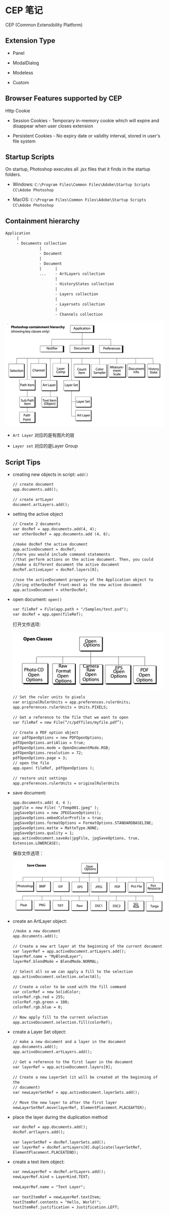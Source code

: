 # CEP 笔记

CEP (Common Extensibility Platform)

## Extension Type

- Panel

- ModalDialog

- Modeless

- Custom

## Browser Features supported by CEP

Http Cookie

- Session Cookies - Temporary in-memory cookie which will expire and disappear when user closes extension

- Persistent Cookies - No expiry date or validity interval, stored in user's file system

## Startup Scripts

On startup, Photoshop executes all .jsx files that it finds in the startup folders.

- Windows: `C:\Program Files\Common Files\Adobe\Startup Scripts CC\Adobe Photoshop`

- MacOS: `C:\Program Files\Common Files\Adobe\Startup Scripts CC\Adobe Photoshop`

## Containment hierarchy

```
Application
     |
     - Documents collection
               |
               - Document 
               |
               - Document
               |      |
               ...    - ArtLayers collection
                      |
                      - HistoryStates collection
                      |
                      - Layers collection
                      |
                      - Layersets collection
                      |
                      - Channels collection
```

![](images/p1.png)

- `Art Layer` 对应的是有图片的层

- `Layer set` 对应的是Layer Group

## Script Tips

- creating new objects in script: `add()`

  ```[js]
  // create document
  app.documents.add();

  // create artLayer
  document.artLayers.add();
  ```

- setting the active object

  ```[js]
  // Create 2 documents
  var docRef = app.documents.add(4, 4);
  var otherDocRef = app.documents.add (4, 6);

  //make docRef the active document
  app.activeDocument = docRef;
  //here you would include command statements
  //that perform actions on the active document. Then, you could
  //make a different document the active document
  docRef.activeLayer = docRef.layers[0];

  //use the activeDocument property of the Application object to
  //bring otherDocRef front-most as the new active document
  app.activeDocument = otherDocRef;
  ```

- open document: `open()`

  ```
  var fileRef = File(app.path + "/Samples/test.psd");
  var docRef = app.open(fileRef);
  ```

  打开文件选项:

  ![](./images/p2.png)

  ```[js]
  // Set the ruler units to pixels
  var originalRulerUnits = app.preferences.rulerUnits;
  app.preferences.rulerUnits = Units.PIXELS;

  // Get a reference to the file that we want to open
  var fileRef = new File(“/c/pdffiles/myfile.pdf”);

  // Create a PDF option object
  var pdfOpenOptions = new PDFOpenOptions;
  pdfOpenOptions.antiAlias = true;
  pdfOpenOptions.mode = OpenDocumentMode.RGB;
  pdfOpenOptions.resolution = 72;
  pdfOpenOptions.page = 3;
  // open the file
  app.open( fileRef, pdfOpenOptions );

  // restore unit settings
  app.preferences.rulerUnits = originalRulerUnits
  ```

- save document:

  ```[js]
  app.documents.add( 4, 4 );
  jpgFile = new File( "/Temp001.jpeg" );
  jpgSaveOptions = new JPEGSaveOptions();
  jpgSaveOptions.embedColorProfile = true;
  jpgSaveOptions.formatOptions = FormatOptions.STANDARDBASELINE;
  jpgSaveOptions.matte = MatteType.NONE;
  jpgSaveOptions.quality = 1;
  app.activeDocument.saveAs(jpgFile, jpgSaveOptions, true, Extension.LOWERCASE);
  ```

  保存文件选项：

  ![](./images/p3.png)

- create an ArtLayer object:

  ```[javascript]
  //make a new document
  app.documents.add();

  // Create a new art layer at the beginning of the current document
  var layerRef = app.activeDocument.artLayers.add();
  layerRef.name = "MyBlendLayer";
  layerRef.blendMode = BlendMode.NORMAL;

  // Select all so we can apply a fill to the selection
  app.activeDocument.selection.selectAll;

  // Create a color to be used with the fill command
  var colorRef = new SolidColor;
  colorRef.rgb.red = 255;
  colorRef.rgb.green = 100;
  colorRef.rgb.blue = 0;

  // Now apply fill to the current selection
  app.activeDocument.selection.fill(colorRef);
  ```

- create a Layer Set object:

  ```[javascript]
  // make a new document and a layer in the document
  app.documents.add();
  app.activeDocument.artLayers.add();

  // Get a reference to the first layer in the document
  var layerRef = app.activeDocument.layers[0];

  // Create a new LayerSet (it will be created at the beginning of the
  // document)
  var newLayerSetRef = app.activeDocument.layerSets.add();

  // Move the new layer to after the first layer
  newLayerSetRef.move(layerRef, ElementPlacement.PLACEAFTER);
  ```

- place the layer during the duplication method

  ```[javascript]
  var docRef = app.documents.add();
  docRef.artlayers.add();

  var layerSetRef = docRef.layerSets.add();
  var layerRef = docRef.artLayers[0].duplicate(layerSetRef, ElementPlacement.PLACEATEND);
  ```

- create a text item object:

  ```[javascript]
  var newLayerRef = docRef.artLayers.add();
  newLayerRef.kind = LayerKind.TEXT;

  newLayerRef.name = "Text Layer";

  var textItemRef = newLayerRef.textItem;
  textItemRef.contents = "Hello, World!";
  textItemRef.justification = Justification.LEFT;
  ```


